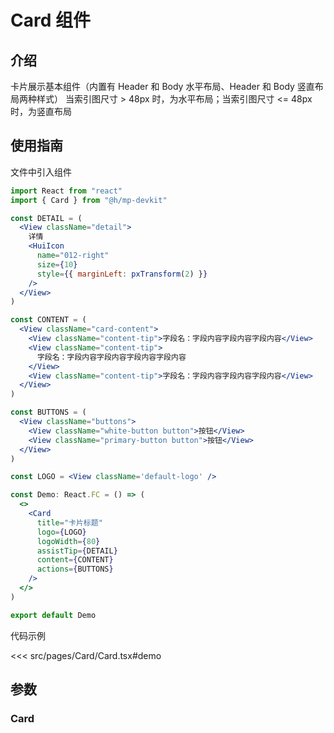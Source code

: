 # Card 组件

## 介绍

卡片展示基本组件（内置有 Header 和 Body 水平布局、Header 和 Body 竖直布局两种样式）
当索引图尺寸 > 48px 时，为水平布局；当索引图尺寸 <= 48px 时，为竖直布局

## 使用指南

文件中引入组件

```jsx
import React from "react"
import { Card } from "@h/mp-devkit"

const DETAIL = (
  <View className="detail">
    详情
    <HuiIcon
      name="012-right"
      size={10}
      style={{ marginLeft: pxTransform(2) }}
    />
  </View>
)

const CONTENT = (
  <View className="card-content">
    <View className="content-tip">字段名：字段内容字段内容字段内容</View>
    <View className="content-tip">
      字段名：字段内容字段内容字段内容字段内容
    </View>
    <View className="content-tip">字段名：字段内容字段内容字段内容</View>
  </View>
)

const BUTTONS = (
  <View className="buttons">
    <View className="white-button button">按钮</View>
    <View className="primary-button button">按钮</View>
  </View>
)

const LOGO = <View className='default-logo' />

const Demo: React.FC = () => (
  <>
    <Card
      title="卡片标题"
      logo={LOGO}
      logoWidth={80}
      assistTip={DETAIL}
      content={CONTENT}
      actions={BUTTONS}
    />
  </>
)

export default Demo
```

代码示例

<<< src/pages/Card/Card.tsx#demo

## 参数

### Card

<auto-doc path="components/Card/Card.tsx" />

<demo-phone page="/pages/Card/Card" />
